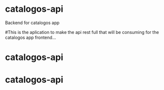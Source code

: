 # catalogos-api
Backend for catalogos app 

#This is the aplication to make the api rest full that will be consuming for the catalogos app frontend...
# catalogos-api
# catalogos-api
